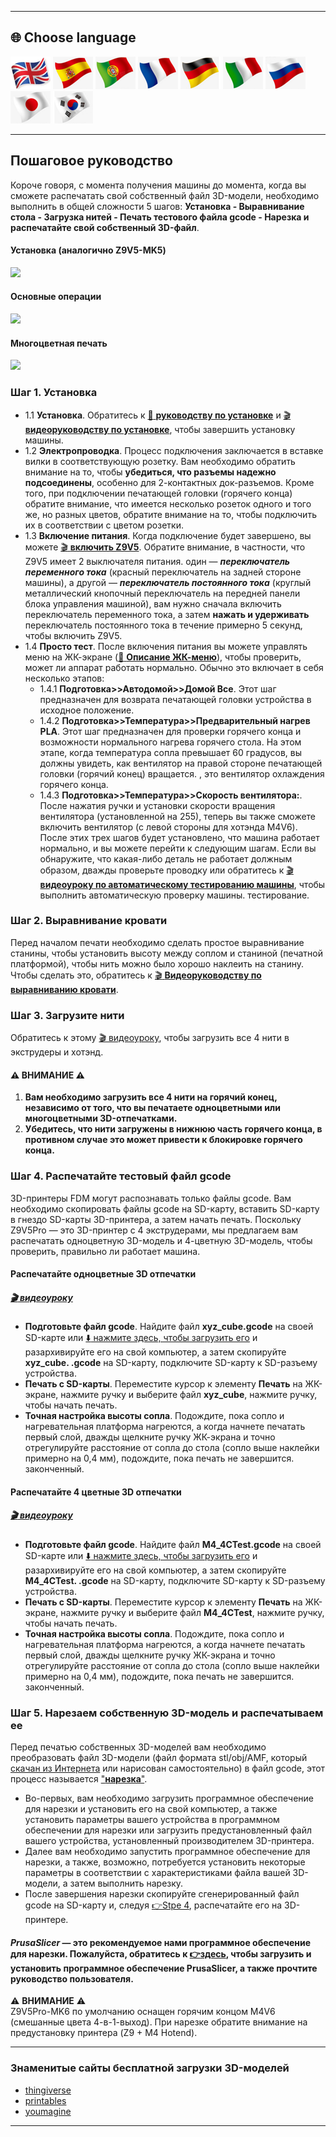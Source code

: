 [LCD_MENU]: https://github.com/ZONESTAR3D/Z9/tree/main/Z9V5/Z9V5-MK6/LCDMENU_Description.md
[PRUSA_SLICER]: https://github.com/ZONESTAR3D/Slicing-Guide/tree/master/PrusaSlicer
[VIDEO_POWERON]: https://github.com/ZONESTAR3D/Z9/assets/29502731/02fa8e57-a292-4aa5-bb7b-eaa703e3fc1b
[VIDEO_BEDLEVEL]: https://youtu.be/jNf98S0u2VQ
[VIDEO_LOADFILAMENT]: https://youtu.be/1rr4dXRxKc4
[VIDEO_PRINT1C]: https://youtu.be/NbVy8NjKt_s
[VIDEO_PRINT4C]: https://youtu.be/iddKadfrdjw

----
## <a id="choose-language">:globe_with_meridians: Choose language </a>
[![](../lanpic/EN.png)](./step_by_step.md)
[![](../lanpic/ES.png)](./step_by_step-es.md)
[![](../lanpic/PT.png)](./step_by_step-pt.md)
[![](../lanpic/FR.png)](./step_by_step-fr.md)
[![](../lanpic/DE.png)](./step_by_step-de.md)
[![](../lanpic/IT.png)](./step_by_step-it.md)
[![](../lanpic/RU.png)](./step_by_step-ru.md)
[![](../lanpic/JP.png)](./step_by_step-jp.md)
[![](../lanpic/KR.png)](./step_by_step-kr.md)

----
## Пошаговое руководство
Короче говоря, с момента получения машины до момента, когда вы сможете распечатать свой собственный файл 3D-модели, необходимо выполнить в общей сложности 5 шагов: **Установка - Выравнивание стола - Загрузка нитей - Печать тестового файла gcode - Нарезка и распечатайте свой собственный 3D-файл**.
#### Установка (аналогично Z9V5-MK5)
[![](https://img.youtube.com/vi/pdr8nLl3T3w/0.jpg)](https://www.youtube.com/watch?v=pdr8nLl3T3w)
#### Основные операции
[![](https://img.youtube.com/vi/GrCOZ4ADHeA/0.jpg)](https://www.youtube.com/watch?v=GrCOZ4ADHeA)
#### Многоцветная печать
[![](https://img.youtube.com/vi/iddKadfrdjw/0.jpg)](https://www.youtube.com/watch?v=iddKadfrdjw)

### <a id ="a1">Шаг 1. Установка</a>
- 1.1 **Установка**. Обратитесь к [:book: **руководству по установке**](./1.Installation/Installation.md) и [:clapper: **видеоруководству по установке**](https://youtu.be/pdr8nLl3T3w), чтобы завершить установку машины.
- 1.2 **Электропроводка**. Процесс подключения заключается в вставке вилки в соответствующую розетку. Вам необходимо обратить внимание на то, чтобы **убедиться, что разъемы надежно подсоединены**, особенно для 2-контактных док-разъемов. Кроме того, при подключении печатающей головки (горячего конца) обратите внимание, что имеется несколько розеток одного и того же, но разных цветов, обратите внимание на то, чтобы подключить их в соответствии с цветом розетки.
- 1.3 **Включение питания**. Когда подключение будет завершено, вы можете [:clapper: **включить Z9V5**][VIDEO_POWERON]. Обратите внимание, в частности, что Z9V5 имеет 2 выключателя питания. один — ***переключатель переменного тока*** (красный переключатель на задней стороне машины), а другой — ***переключатель постоянного тока*** (круглый металлический кнопочный переключатель на передней панели блока управления машиной), вам нужно сначала включить переключатель переменного тока, а затем **нажать и удерживать** переключатель постоянного тока в течение примерно 5 секунд, чтобы включить Z9V5.
- 1.4 **Просто тест**. После включения питания вы можете управлять меню на ЖК-экране ([:book: **Описание ЖК-меню**](./2.Operation/LCDMENU_Description.md)), чтобы проверить, может ли аппарат работать нормально. Обычно это включает в себя несколько этапов:
   - 1.4.1 **Подготовка>>Автодомой>>Домой Все**. Этот шаг предназначен для возврата печатающей головки устройства в исходное положение.
   - 1.4.2 **Подготовка>>Температура>>Предварительный нагрев PLA**. Этот шаг предназначен для проверки горячего конца и возможности нормального нагрева горячего стола. На этом этапе, когда температура сопла превышает 60 градусов, вы должны увидеть, как вентилятор на правой стороне печатающей головки (горячий конец) вращается. , это вентилятор охлаждения горячего конца.
   - 1.4.3 **Подготовка>>Температура>>Скорость вентилятора:**. После нажатия ручки и установки скорости вращения вентилятора (установленной на 255), теперь вы также сможете включить вентилятор (с левой стороны для хотэнда M4V6).
   После этих трех шагов будет установлено, что машина работает нормально, и вы можете перейти к следующим шагам. Если вы обнаружите, что какая-либо деталь не работает должным образом, дважды проверьте проводку или обратитесь к [:clapper: **видеоуроку по автоматическому тестированию машины**](https://youtu.be/Mf92BlmKA0A), чтобы выполнить автоматическую проверку машины. тестирование.

### <a id ="a2">Шаг 2. Выравнивание кровати</a>
Перед началом печати необходимо сделать простое выравнивание станины, чтобы установить высоту между соплом и станиной (печатной платформой), чтобы нить можно было хорошо наклеить на станину. Чтобы сделать это, обратитесь к [:clapper: **Видеоруководству по выравниванию кровати**][VIDEO_BEDLEVEL].

### <a id ="a3">Шаг 3. Загрузите нити</a>
Обратитесь к этому [:clapper: видеоуроку][VIDEO_LOADFILAMENT], чтобы загрузить все 4 нити в экструдеры и хотэнд.
#### :warning: ВНИМАНИЕ :warning:
1. **Вам необходимо загрузить все 4 нити на горячий конец, независимо от того, что вы печатаете одноцветными или многоцветными 3D-отпечатками.**
2. **Убедитесь, что нити загружены в нижнюю часть горячего конца, в противном случае это может привести к блокировке горячего конца.**

### <a id ="a4">Шаг 4. Распечатайте тестовый файл gcode</a>
3D-принтеры FDM могут распознавать только файлы gcode. Вам необходимо скопировать файлы gcode на SD-карту, вставить SD-карту в гнездо SD-карты 3D-принтера, а затем начать печать.
Поскольку Z9V5Pro — это 3D-принтер с 4 экструдерами, мы предлагаем вам распечатать одноцветную 3D-модель и 4-цветную 3D-модель, чтобы проверить, правильно ли работает машина.
#### Распечатайте одноцветные 3D отпечатки
##### [:clapper: видеоуроку][VIDEO_PRINT1C]
- **Подготовьте файл gcode**. Найдите файл **xyz_cube.gcode** на своей SD-карте или [:arrow_down: нажмите здесь, чтобы загрузить его](./3.Test_gcode/xyz_cube.zip) и разархивируйте его на свой компьютер, а затем скопируйте **xyz_cube. .gcode** на SD-карту, подключите SD-карту к SD-разъему устройства.
- **Печать с SD-карты**. Переместите курсор к элементу **Печать** на ЖК-экране, нажмите ручку и выберите файл **xyz_cube**, нажмите ручку, чтобы начать печать.
- **Точная настройка высоты сопла**. Подождите, пока сопло и нагревательная платформа нагреются, а когда начнете печатать первый слой, дважды щелкните ручку ЖК-экрана и точно отрегулируйте расстояние от сопла до стола (сопло выше наклейки примерно на 0,4 мм), подождите, пока печать не завершится. законченный.
#### Распечатайте 4 цветные 3D отпечатки
##### [:clapper: видеоуроку][VIDEO_PRINT4C]
- **Подготовьте файл gcode**. Найдите файл **M4_4CTest.gcode** на своей SD-карте или [:arrow_down: нажмите здесь, чтобы загрузить его](./3.Test_gcode/M4_4CTest.zip) и разархивируйте его на свой компьютер, а затем скопируйте **M4_4CTest. .gcode** на SD-карту, подключите SD-карту к SD-разъему устройства.
- **Печать с SD-карты**. Переместите курсор к элементу **Печать** на ЖК-экране, нажмите ручку и выберите файл **M4_4CTest**, нажмите ручку, чтобы начать печать.
- **Точная настройка высоты сопла**. Подождите, пока сопло и нагревательная платформа нагреются, а когда начнете печатать первый слой, дважды щелкните ручку ЖК-экрана и точно отрегулируйте расстояние от сопла до стола (сопло выше наклейки примерно на 0,4 мм), подождите, пока печать не завершится. законченный.

### <a id ="a5">Шаг 5. Нарезаем собственную 3D-модель и распечатываем ее</a>
Перед печатью собственных 3D-моделей вам необходимо преобразовать файл 3D-модели (файл формата stl/obj/AMF, который [скачан из Интернета](#a6) или нарисован самостоятельно) в файл gcode, этот процесс называется <u>"**нарезка**"</u>.
- Во-первых, вам необходимо загрузить программное обеспечение для нарезки и установить его на свой компьютер, а также установить параметры вашего устройства в программном обеспечении для нарезки или загрузить предустановленный файл вашего устройства, установленный производителем 3D-принтера.
- Далее вам необходимо запустить программное обеспечение для нарезки, а также, возможно, потребуется установить некоторые параметры в соответствии с характеристиками файла вашей 3D-модели, а затем выполнить нарезку.
- После завершения нарезки скопируйте сгенерированный файл gcode на SD-карту и, следуя [:point_right:Stpe 4](#a4), распечатайте его на 3D-принтере.
#### *PrusaSlicer* — это рекомендуемое нами программное обеспечение для нарезки. Пожалуйста, обратитесь к [:point_right:здесь][PRUSA_SLICER], чтобы загрузить и установить программное обеспечение PrusaSlicer, а также прочтите руководство пользователя.
:warning: **ВНИМАНИЕ** :warning:   
Z9V5Pro-MK6 по умолчанию оснащен горячим концом M4V6 (смешанные цвета 4-в-1-выход). При нарезке обратите внимание на предустановку принтера (Z9 + M4 Hotend).

----
### <a id ="a6">Знаменитые сайты бесплатной загрузки 3D-моделей</a>
- [thingiverse](https://www.thingiverse.com/)  
- [printables](https://www.printables.com/)  
- [youmagine](https://www.youmagine.com/)   

----